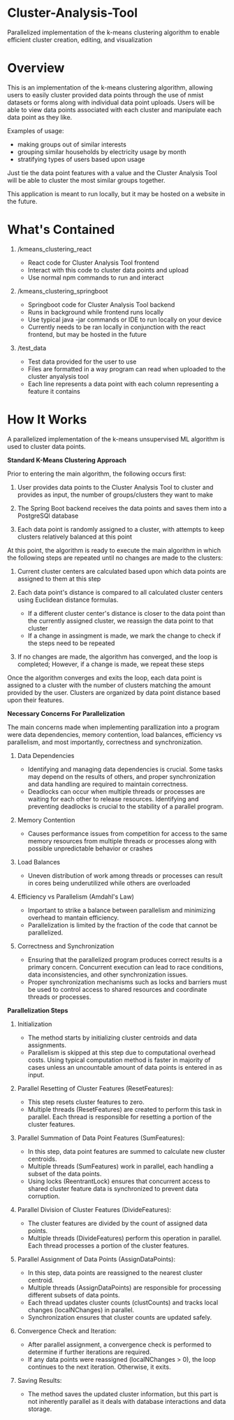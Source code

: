 # Cluster-Analysis-Tool
Parallelized implementation of the k-means clustering algorithm to enable efficient cluster creation, editing, and visualization

# Overview

This is an implementation of the k-means clustering algorithm, allowing users to easily cluster provided data points through the use of nmist datasets or forms along with individual data point uploads. Users will be able to view data points associated with each cluster and manipulate each data point as they like. 

Examples of usage:
- making groups out of similar interests
- grouping similar households by electricity usage by month
- stratifying types of users based upon usage

Just tie the data point features with a value and the Cluster Analysis Tool will be able to cluster the most similar groups together. 

This application is meant to run locally, but it may be hosted on a website in the future. 

# What's Contained

1. /kmeans_clustering_react
    - React code for Cluster Analysis Tool frontend
    - Interact with this code to cluster data points and upload
    - Use normal npm commands to run and interact

2. /kmeans_clustering_springboot
    - Springboot code for Cluster Analysis Tool backend
    - Runs in background while frontend runs locally
    - Use typical java -jar commands or IDE to run locally on your device
    - Currently needs to be ran locally in conjunction with the react frontend, but may be hosted in the future

3. /test_data
    - Test data provided for the user to use
    - Files are formatted in a way program can read when uploaded to the cluster anyalysis tool
    - Each line represents a data point with each column representing a feature it contains

# How It Works

A parallelized implementation of the k-means unsupervised ML algorithm is used to cluster data points. 

**Standard K-Means Clustering Approach**

Prior to entering the main algorithm, the following occurs first:

1. User provides data points to the Cluster Analysis Tool to cluster and provides as input, the number of groups/clusters they want to make

2. The Spring Boot backend receives the data points and saves them into a PostgreSQl database

3. Each data point is randomly assigned to a cluster, with attempts to keep clusters relatively balanced at this point

At this point, the algorithm is ready to execute the main algorithm in which the following steps are repeated until no changes are made to the clusters:

1. Current cluster centers are calculated based upon which data points are assigned to them at this step

2. Each data point's distance is compared to all calculated cluster centers using Euclidean distance formulas.
    - If a different cluster center's distance is closer to the data point than the currently assigned cluster, we reassign the data point to that cluster
    - If a change in assingment is made, we mark the change to check if the steps need to be repeated

3. If no changes are made, the algorithm has converged, and the loop is completed; However, if a change is made, we repeat these steps

Once the algorithm converges and exits the loop, each data point is assigned to a cluster with the number of clusters matching the amount provided by the user. Clusters are organized by data point distance based upon their features. 

**Necessary Concerns For Parallelization**

The main concerns made when implementing parallization into a program were data dependencies, memory contention, load balances, efficiency vs parallelism, and most importantly, correctness and synchronization. 

1. Data Dependencies
    - Identifying and managing data dependencies is crucial. Some tasks may depend on the results of others, and proper synchronization and data handling are required to maintain correctness.
    - Deadlocks can occur when multiple threads or processes are waiting for each other to release resources. Identifying and preventing deadlocks is crucial to the stability of a parallel program.

2. Memory Contention
    - Causes performance issues from competition for access to the same memory resources from multiple threads or processes along with possible unpredictable behavior or crashes

3. Load Balances
    - Uneven distribution of work among threads or processes can result in cores being underutilized while others are overloaded

4. Efficiency vs Parallelism (Amdahl's Law)
    - Important to strike a balance between parallelism and minimizing overhead to mantain efficiency.
    - Parallelization is limited by the fraction of the code that cannot be parallelized.

5. Correctness and Synchronization
    - Ensuring that the parallelized program produces correct results is a primary concern. Concurrent execution can lead to race conditions, data inconsistencies, and other synchronization issues.
    - Proper synchronization mechanisms such as locks and barriers must be used to control access to shared resources and coordinate threads or processes.

**Parallelization Steps**

1. Initialization
    - The method starts by initializing cluster centroids and data assignments.
    - Parallelism is skipped at this step due to computational overhead costs. Using typical computation method is faster in majority of cases unless an uncountable amount of data points is entered in as input. 

3. Parallel Resetting of Cluster Features (ResetFeatures):
    - This step resets cluster features to zero.
    - Multiple threads (ResetFeatures) are created to perform this task in parallel. Each thread is responsible for resetting a portion of the cluster features.

4. Parallel Summation of Data Point Features (SumFeatures):
    - In this step, data point features are summed to calculate new cluster centroids.
    - Multiple threads (SumFeatures) work in parallel, each handling a subset of the data points.
    - Using locks (ReentrantLock) ensures that concurrent access to shared cluster feature data is synchronized to prevent data corruption.

5. Parallel Division of Cluster Features (DivideFeatures):
    - The cluster features are divided by the count of assigned data points.
    - Multiple threads (DivideFeatures) perform this operation in parallel. Each thread processes a portion of the cluster features.

6. Parallel Assignment of Data Points (AssignDataPoints):
    - In this step, data points are reassigned to the nearest cluster centroid.
    - Multiple threads (AssignDataPoints) are responsible for processing different subsets of data points.
    - Each thread updates cluster counts (clustCounts) and tracks local changes (localNChanges) in parallel.
    - Synchronization ensures that cluster counts are updated safely.

7. Convergence Check and Iteration:
    - After parallel assignment, a convergence check is performed to determine if further iterations are required.
    - If any data points were reassigned (localNChanges > 0), the loop continues to the next iteration. Otherwise, it exits.

8. Saving Results:
    - The method saves the updated cluster information, but this part is not inherently parallel as it deals with database interactions and data storage.
